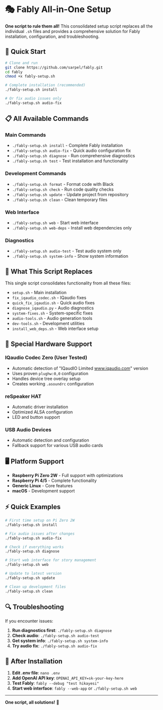 # 🎭 Fably All-in-One Setup

**One script to rule them all!** This consolidated setup script replaces all the individual `.sh` files and provides a comprehensive solution for Fably installation, configuration, and troubleshooting.

## 🚀 Quick Start

```bash
# Clone and run
git clone https://github.com/sarpel/fably.git
cd fably
chmod +x fably-setup.sh

# Complete installation (recommended)
./fably-setup.sh install

# Or fix audio issues only
./fably-setup.sh audio-fix
```

## 📋 All Available Commands

### **Main Commands**
- `./fably-setup.sh install` - Complete Fably installation
- `./fably-setup.sh audio-fix` - Quick audio configuration fix  
- `./fably-setup.sh diagnose` - Run comprehensive diagnostics
- `./fably-setup.sh test` - Test installation and functionality

### **Development Commands**
- `./fably-setup.sh format` - Format code with Black
- `./fably-setup.sh check` - Run code quality checks
- `./fably-setup.sh update` - Update project from repository
- `./fably-setup.sh clean` - Clean temporary files

### **Web Interface**
- `./fably-setup.sh web` - Start web interface
- `./fably-setup.sh web-deps` - Install web dependencies only

### **Diagnostics**
- `./fably-setup.sh audio-test` - Test audio system only
- `./fably-setup.sh system-info` - Show system information

## 🎯 What This Script Replaces

This single script consolidates functionality from all these files:
- `setup.sh` - Main installation
- `fix_iqaudio_codec.sh` - IQaudio fixes
- `quick_fix_iqaudio.sh` - Quick audio fixes
- `diagnose_iqaudio.py` - Audio diagnostics
- `system-fixes.sh` - System-specific fixes
- `audio-tools.sh` - Audio generation tools
- `dev-tools.sh` - Development utilities
- `install_web_deps.sh` - Web interface setup

## 🔧 Special Hardware Support

### **IQaudio Codec Zero** (User Tested)
- Automatic detection of "IQaudIO Limited www.iqaudio.com" version
- Uses proven `plughw:0,0` configuration
- Handles device tree overlay setup
- Creates working `.asoundrc` configuration

### **reSpeaker HAT**
- Automatic driver installation
- Optimized ALSA configuration
- LED and button support

### **USB Audio Devices**
- Automatic detection and configuration
- Fallback support for various USB audio cards

## 🖥️ Platform Support

- **Raspberry Pi Zero 2W** - Full support with optimizations
- **Raspberry Pi 4/5** - Complete functionality
- **Generic Linux** - Core features
- **macOS** - Development support

## ⚡ Quick Examples

```bash
# First time setup on Pi Zero 2W
./fably-setup.sh install

# Fix audio issues after changes
./fably-setup.sh audio-fix

# Check if everything works
./fably-setup.sh diagnose

# Start web interface for story management
./fably-setup.sh web

# Update to latest version
./fably-setup.sh update

# Clean up development files
./fably-setup.sh clean
```

## 🔍 Troubleshooting

If you encounter issues:

1. **Run diagnostics first**: `./fably-setup.sh diagnose`
2. **Check audio**: `./fably-setup.sh audio-test`
3. **Get system info**: `./fably-setup.sh system-info`
4. **Try audio fix**: `./fably-setup.sh audio-fix`

## 📝 After Installation

1. **Edit .env file**: `nano .env`
2. **Add OpenAI API key**: `OPENAI_API_KEY=sk-your-key-here`
3. **Test Fably**: `fably --debug "test hikayesi"`
4. **Start web interface**: `fably --web-app` or `./fably-setup.sh web`

---

**One script, all solutions!** 🎉

